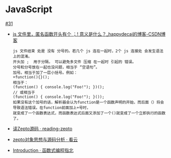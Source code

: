 # JavaScript

[#31](https://github.com/vhxubo/blog/issues/31)

- [js 文件里，匿名函数开头有个 ；! 意义是什么？_happydecai的博客-CSDN博客](https://blog.csdn.net/happydecai/article/details/79289223)

      js 文件结束 处是 没有 分号的。若几个 js 连在一起时，2个 js 连接处 会发生语法上的混淆。
      开头加 ;  用于分隔， 可以避免多文件 压缩 在一起时 引起的 错误。
      分号和分号放在一起也没问题，相当于 “空语句”。
      加号。相当于加了一层小括号。例如：
      +function(){}();
      相当于：
      (function() { console.log("Foo!"); })();  
      // 或相当于  
      (function() { console.log("Foo!"); }());  
      如果没有这个加号的话，解析器会认为function是一个函数声明的开始，而后面（）将会导致语法错误。在function前面加上+号时，
      就变成了一个函数表达式，而函数表达式后面又添加了一个()就变成了一个立即执行的函数了。

- [读Zepto源码 · reading-zepto](https://yeyuqiudeng.gitbooks.io/reading-zepto/content/)
- [zepto对象思想与源码分析 · 看云](https://www.kancloud.cn/wangfupeng/zepto-design-srouce)
- [Introduction · 函数式编程指北](https://llh911001.gitbooks.io/mostly-adequate-guide-chinese/content/)